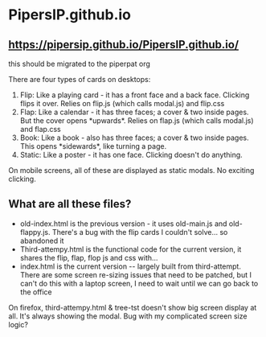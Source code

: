 # PipersIP.github.io

## https://pipersip.github.io/PipersIP.github.io/ 


this should be migrated to the piperpat org


There are four types of cards on desktops:

<ol>
<li> Flip: Like a playing card - it has a front face and a back face. Clicking flips it over. Relies on flip.js (which calls modal.js) and flip.css </li>

<li>Flap: Like a calendar - it has three faces; a cover & two inside pages. But the cover opens *upwards*. Relies on flap.js (which calls modal.js) and flap.css  </li>

<li>Book: Like a book - also has three faces; a cover & two inside pages. This opens *sidewards*, like turning a page.</li>

<li>Static: Like a poster - it has one face. Clicking doesn't do anything.</li>
</ol>

On mobile screens, all of these are displayed as static modals. No exciting clicking. 

## What are all these files? 
<ul>
<li>old-index.html is the previous version - it uses old-main.js and old-flappy.js. There's a bug with the flip cards I couldn't solve... so abandoned it </li>
<li>Third-attempy.html is the functional code for the current version, it shares the flip, flap, flop js and css with... </li>
<li>index.html is the current version -- largely built from third-attempt. There are some screen re-sizing issues that need to be patched, but I can't do this with a laptop screen, I need to wait until we can go back to the office</li>
</ul>

On firefox, third-attempy.html & tree-tst doesn't show big screen display at all. It's always showing the modal. Bug with my complicated screen size logic?
